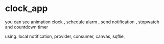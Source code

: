 # clock_app

you can see animation clock , schedule alarm , send notification , stopwatch and countdown timer

using: local notification, 
provider,
consumer,
canvas,
sqflie,
 
